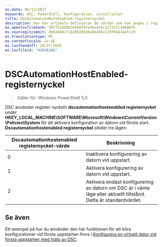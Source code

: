 ```yaml
---
ms.date: 06/12/2017
keywords: DSC, PowerShell, konfiguration, installation
title: DSCAutomationHostEnabled-registernyckel
description: Den här artikeln definierar de värden som kan anges i register nyckeln Dscautomationhostenabled registernyckel
ms.openlocfilehash: 50f752dd882e9b0787ed4a4cbc22731fc1d608f5
ms.sourcegitcommit: 488a940c7c828820b36a6ba56c119f64614afc29
ms.translationtype: MT
ms.contentlocale: sv-SE
ms.lasthandoff: 10/27/2020
ms.locfileid: "92656186"
---
```

# <a name="dscautomationhostenabled-registry-key"></a>DSCAutomationHostEnabled-registernyckel

> Gäller för: Windows PowerShell 5,0

DSC använder register nyckeln **dscautomationhostenabled registernyckel** under **HKEY_LOCAL_MACHINE\SOFTWARE\Microsoft\Windows\CurrentVersion\Policies\System** för att aktivera konfiguration av datorn vid första start. **Dscautomationhostenabled registernyckel** stöder tre lägen:

| Dscautomationhostenabled registernyckel-värde |                                              Beskrivning                                              |
| ------------------------------ | ----------------------------------------------------------------------------------------------------- |
| 0                              | Inaktivera konfigurering av datorn vid uppstart.                                                           |
| 1                              | Aktivera konfigurering av datorn vid uppstart.                                                            |
| 2                              | Aktivera endast konfigurering av datorn om DSC är i vänte läge eller aktuellt tillstånd. Detta är standardvärdet. |

## <a name="see-also"></a>Se även

Ett exempel på hur du använder den här funktionen för att köra konfigurationer vid första uppstarten finns i [Konfigurera en virtuell dator vid första uppstarten med hjälp av DSC](bootstrapDsc.md).
